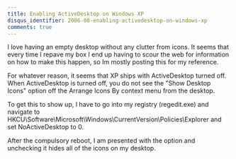 ```yaml
---
title: Enabling ActiveDesktop on Windows XP
disqus_identifier: 2006-08-enabling-activedesktop-on-windows-xp
comments: true
---
```


I love having an empty desktop without any clutter from icons. It seems that every time I repave my box I end up having to scour the web for information on how to make this happen, so Im mostly posting this for my reference.

For whatever reason, it seems that XP ships with ActiveDesktop turned off. When ActiveDesktop is turned off, you do not see the "Show Desktop Icons" option off the Arrange Icons By context menu from the desktop.

To get this to show up, I have to go into my registry (regedit.exe) and navigate to HKCU\Software\Microsoft\Windows\CurrentVersion\Policies\Explorer and set NoActiveDesktop to 0.

After the compulsory reboot, I am presented with the option and unchecking it hides all of the icons on my desktop.
